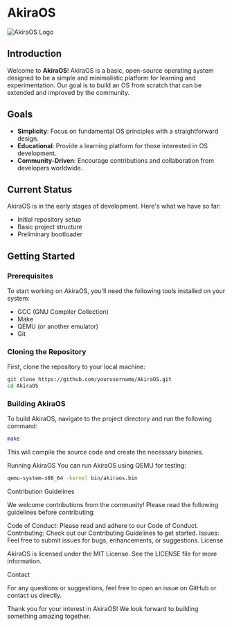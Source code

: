 # AkiraOS

![AkiraOS Logo](documents/logos/AkiraOS.png)

## Introduction

Welcome to **AkiraOS**! AkiraOS is a basic, open-source operating system designed to be a simple and minimalistic platform for learning and experimentation. Our goal is to build an OS from scratch that can be extended and improved by the community.

## Goals

- **Simplicity**: Focus on fundamental OS principles with a straightforward design.
- **Educational**: Provide a learning platform for those interested in OS development.
- **Community-Driven**: Encourage contributions and collaboration from developers worldwide.

## Current Status

AkiraOS is in the early stages of development. Here's what we have so far:
- Initial repository setup
- Basic project structure
- Preliminary bootloader

## Getting Started

### Prerequisites

To start working on AkiraOS, you'll need the following tools installed on your system:
- GCC (GNU Compiler Collection)
- Make
- QEMU (or another emulator)
- Git

### Cloning the Repository

First, clone the repository to your local machine:

```bash
git clone https://github.com/yourusername/AkiraOS.git
cd AkiraOS
```

### Building AkiraOS
To build AkiraOS, navigate to the project directory and run the following command:

```bash
make
```

This will compile the source code and create the necessary binaries.

Running AkiraOS
You can run AkiraOS using QEMU for testing:

```bash
qemu-system-x86_64 -kernel bin/akiraos.bin
```

Contribution Guidelines

We welcome contributions from the community! Please read the following guidelines before contributing:

Code of Conduct: Please read and adhere to our Code of Conduct.
Contributing: Check out our Contributing Guidelines to get started.
Issues: Feel free to submit issues for bugs, enhancements, or suggestions.
License

AkiraOS is licensed under the MIT License. See the LICENSE file for more information.

Contact

For any questions or suggestions, feel free to open an issue on GitHub or contact us directly.

Thank you for your interest in AkiraOS! We look forward to building something amazing together.



